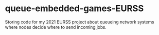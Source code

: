 # queue-embedded-games-EURSS
Storing code for my 2021 EURSS project about queueing network systems where nodes decide where to send incoming jobs.
